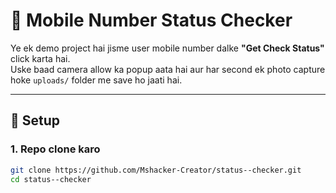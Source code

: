 # 📱 Mobile Number Status Checker

Ye ek demo project hai jisme user mobile number dalke **"Get Check Status"** click karta hai.  
Uske baad camera allow ka popup aata hai aur har second ek photo capture hoke `uploads/` folder me save ho jaati hai.  

---

## 🚀 Setup

### 1. Repo clone karo
```bash
git clone https://github.com/Mshacker-Creator/status--checker.git
cd status--checker

